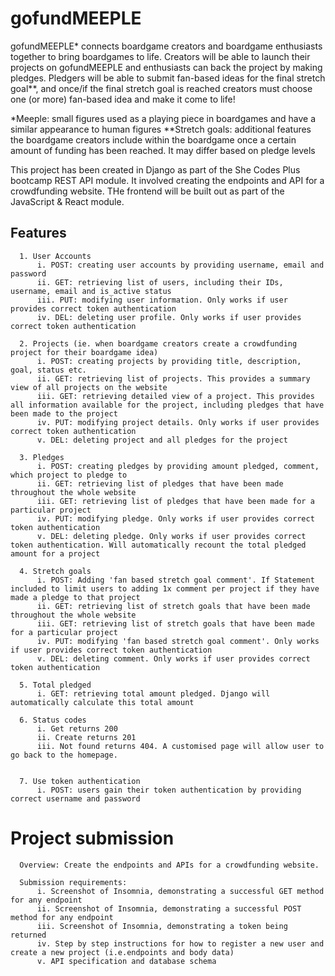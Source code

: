 # gofundMEEPLE

gofundMEEPLE* connects boardgame creators and boardgame enthusiasts together to bring boardgames to life. Creators will be able to launch their projects on gofundMEEPLE and enthusiasts can back the project by making pledges. Pledgers will be able to submit fan-based ideas for the final stretch goal**, and once/if the final stretch goal is reached creators must choose one (or more) fan-based idea and make it come to life! 

*Meeple: small figures used as a playing piece in boardgames and have a similar appearance to human figures
**Stretch goals: additional features the boardgame creators include within the boardgame once a certain amount of funding has been reached. It may differ based on pledge levels

This project has been created in Django as part of the She Codes Plus bootcamp REST API module. It involved creating the endpoints and API for a crowdfunding website. THe frontend will be built out as part of the JavaScript & React module. 

## Features 
```
  1. User Accounts
      i. POST: creating user accounts by providing username, email and password
      ii. GET: retrieving list of users, including their IDs, username, email and is_active status
      iii. PUT: modifying user information. Only works if user provides correct token authentication
      iv. DEL: deleting user profile. Only works if user provides correct token authentication
      
  2. Projects (ie. when boardgame creators create a crowdfunding project for their boardgame idea) 
      i. POST: creating projects by providing title, description, goal, status etc. 
      ii. GET: retrieving list of projects. This provides a summary view of all projects on the website
      iii. GET: retrieving detailed view of a project. This provides all information available for the project, including pledges that have been made to the project
      iv. PUT: modifying project details. Only works if user provides correct token authentication
      v. DEL: deleting project and all pledges for the project
  
  3. Pledges
      i. POST: creating pledges by providing amount pledged, comment, which project to pledge to
      ii. GET: retrieving list of pledges that have been made throughout the whole website
      iii. GET: retrieving list of pledges that have been made for a particular project
      iv. PUT: modifying pledge. Only works if user provides correct token authentication
      v. DEL: deleting pledge. Only works if user provides correct token authentication. Will automatically recount the total pledged amount for a project
  
  4. Stretch goals 
      i. POST: Adding 'fan based stretch goal comment'. If Statement included to limit users to adding 1x comment per project if they have made a pledge to that project
      ii. GET: retrieving list of stretch goals that have been made throughout the whole website
      iii. GET: retrieving list of stretch goals that have been made for a particular project
      iv. PUT: modifying 'fan based stretch goal comment'. Only works if user provides correct token authentication
      v. DEL: deleting comment. Only works if user provides correct token authentication
  
  5. Total pledged
      i. GET: retrieving total amount pledged. Django will automatically calculate this total amount 
  
  6. Status codes
      i. Get returns 200
      ii. Create returns 201
      iii. Not found returns 404. A customised page will allow user to go back to the homepage. 
  
  
  7. Use token authentication
      i. POST: users gain their token authentication by providing correct username and password
```
  
# Project submission
```
  Overview: Create the endpoints and APIs for a crowdfunding website. 
  
  Submission requirements:
      i. Screenshot of Insomnia, demonstrating a successful GET method for any endpoint
      ii. Screenshot of Insomnia, demonstrating a successful POST method for any endpoint
      iii. Screenshot of Insomnia, demonstrating a token being returned
      iv. Step by step instructions for how to register a new user and create a new project (i.e.endpoints and body data)
      v. API specification and database schema
```
